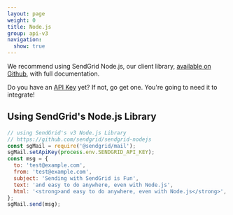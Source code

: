 ```yaml
---
layout: page
weight: 0
title: Node.js
group: api-v3
navigation:
  show: true
---
```


<call-out>

We recommend using SendGrid Node.js, our client library, [available on Github](https://github.com/sendgrid/sendgrid-nodejs), with full documentation.

</call-out>

<call-out>

Do you have an [API Key](https://app.sendgrid.com/settings/api_keys) yet? If not, go get one. You're going to need it to integrate!

</call-out>

## Using SendGrid's Node.js Library
```javascript
// using SendGrid's v3 Node.js Library
// https://github.com/sendgrid/sendgrid-nodejs
const sgMail = require('@sendgrid/mail');
sgMail.setApiKey(process.env.SENDGRID_API_KEY);
const msg = {
  to: 'test@example.com',
  from: 'test@example.com',
  subject: 'Sending with SendGrid is Fun',
  text: 'and easy to do anywhere, even with Node.js',
  html: '<strong>and easy to do anywhere, even with Node.js</strong>',
};
sgMail.send(msg);
```